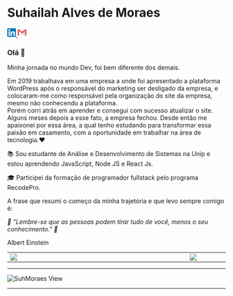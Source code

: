# Suhailah Alves de Moraes
  

<p>
  <a href="https://www.linkedin.com/in/suhailah-concei%C3%A7%C3%A3o-43069a150/">
    <img src="https://github.com/SuhMoraes/SuhMoraes/blob/master/linkedin.png" alt ="Linkedin Suhailah Conceição" width="20px"> <a>
   
 
  <a href="mailto:dev.suhmoraes@gmail.com">
    <img src="https://raw.githubusercontent.com/SuhMoraes/SuhMoraes/master/gmail.png" alt ="Linkedin Suhailah Conceição" width="20px"> 
   </a>   
  </p> 
  
  

<h3>Olá 👋</h3>



<p>Minha jornada no mundo Dev, foi bem diferente dos demais.</p>

</p>
Em 2019 trabalhava em uma empresa a onde foi apresentado a plataforma WordPress após o responsável do marketing ser desligado da empresa, e colocaram-me como responsável pela organização do site da empresa, mesmo não conhecendo a plataforma.
<br/>
Porém corri atrás em aprender e consegui com sucesso atualizar o site.  Alguns meses depois a esse fato, a empresa fechou.  
Desde então me apaixonei por essa área,  a qual tenho estudando para transformar essa paixão em casamento, com a oportunidade em trabalhar na área de tecnologia.❤️
</p>

 <p>📚 Sou estudante de Análise e Desenvolvimento de Sistemas na Unip e estou aprendendo JavaScript, Node JS e React Js.  </p>

<p>🎓 Participei da formação de programador fullstack pelo programa RecodePro.</p>

</p>A frase que resumi o começo da minha trajetória e que levo sempre comigo é: </p>

_💭 "Lembre-se que as pessoas podem tirar tudo de você, menos o seu conhecimento." 💭_

<p>Albert Einstein</P>
 



  
  

 <center>
<table>
    <tr>
        <td><img width="400px" align="left" src="https://github-readme-stats.vercel.app/api/top-langs/?username=SuhMoraes&hide=html&layout=compact&theme=tokyonight" /></td>
        <td><img width="495px" align="left" src="https://github-readme-stats.vercel.app/api?username=SuhMoraes&theme=tokyonight"/></td>
    </tr>   
</table>
</center> 

<hr>
  
   ![SuhMoraes View](https://komarev.com/ghpvc/?username=SuhMoraes-github-username&style=plastic)

<hr>



 
     
     
     
     
     
     
     
     
     
     
     
     
     
     
     
     
     
     
     
     
     
     
     
     
     


  
   

